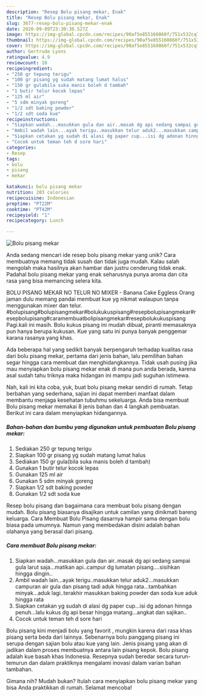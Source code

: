 ```yaml
---
description: "Resep Bolu pisang mekar, Enak"
title: "Resep Bolu pisang mekar, Enak"
slug: 3677-resep-bolu-pisang-mekar-enak
date: 2020-09-09T23:30:30.527Z
image: https://img-global.cpcdn.com/recipes/90af5e855160860f/751x532cq70/bolu-pisang-mekar-foto-resep-utama.jpg
thumbnail: https://img-global.cpcdn.com/recipes/90af5e855160860f/751x532cq70/bolu-pisang-mekar-foto-resep-utama.jpg
cover: https://img-global.cpcdn.com/recipes/90af5e855160860f/751x532cq70/bolu-pisang-mekar-foto-resep-utama.jpg
author: Gertrude Lyons
ratingvalue: 4.9
reviewcount: 10
recipeingredient:
- "250 gr tepung terigu"
- "100 gr pisang yg sudah matang lumat halus"
- "150 gr gulabila suka manis boleh d tambah"
- "1 butir telur kocok lepas"
- "125 ml air"
- "5 sdm minyak goreng"
- "1/2 sdt baking powder"
- "1/2 sdt soda kue"
recipeinstructions:
- "Siapkan wadah...masukkan gula dan air..masak dg api sedang sampai gula larut saja...matikan api..campur dg lumatan pisang....sisihkan hingga dingin.."
- "Ambil wadah lain...ayak terigu..masukkan telur aduk2...masukkan campuran air gula dan pisang tadi aduk hingga rata...tambahkan minyak...aduk lagi..terakhir masukkan baking powder dan soda kue aduk hingga rata"
- "Siapkan cetakan yg sudah di alasi dg paper cup...isi dg adonan hinnga penuh...lalu kukus dg api besar hingga matang...angkat dan sajikan.."
- "Cocok untuk teman teh d sore hari"
categories:
- Resep
tags:
- bolu
- pisang
- mekar

katakunci: bolu pisang mekar 
nutrition: 203 calories
recipecuisine: Indonesian
preptime: "PT22M"
cooktime: "PT42M"
recipeyield: "1"
recipecategory: Lunch

---
```



![Bolu pisang mekar](https://img-global.cpcdn.com/recipes/90af5e855160860f/751x532cq70/bolu-pisang-mekar-foto-resep-utama.jpg)

Anda sedang mencari ide resep bolu pisang mekar yang unik? Cara membuatnya memang tidak susah dan tidak juga mudah. Kalau salah mengolah maka hasilnya akan hambar dan justru cenderung tidak enak. Padahal bolu pisang mekar yang enak seharusnya punya aroma dan cita rasa yang bisa memancing selera kita.

BOLU PISANG MEKAR NO TELUR NO MIXER - Banana Cake Eggless Orang jaman dulu memang pandai membuat kue yg nikmat walaupun tanpa menggunakan mixer dan telur. #bolupisang#bolupisangmekar#bolukukuspisang#resepbolupisangmekar#resepbolupisang#caramembuatbolipisangmekar#resepbolukukuspisang Pagi.kali ini masih. Bolu kukus pisang ini mudah dibuat, piranti memasaknya pun hanya berupa kukusan. Kue yang satu ini punya banyak penggemar karana rasanya yang khas.

Ada beberapa hal yang sedikit banyak berpengaruh terhadap kualitas rasa dari bolu pisang mekar, pertama dari jenis bahan, lalu pemilihan bahan segar hingga cara membuat dan menghidangkannya. Tidak usah pusing jika mau menyiapkan bolu pisang mekar enak di mana pun anda berada, karena asal sudah tahu triknya maka hidangan ini mampu jadi suguhan istimewa.


Nah, kali ini kita coba, yuk, buat bolu pisang mekar sendiri di rumah. Tetap berbahan yang sederhana, sajian ini dapat memberi manfaat dalam membantu menjaga kesehatan tubuhmu sekeluarga. Anda bisa membuat Bolu pisang mekar memakai 8 jenis bahan dan 4 langkah pembuatan. Berikut ini cara dalam menyiapkan hidangannya.

<!--inarticleads1-->

##### Bahan-bahan dan bumbu yang digunakan untuk pembuatan Bolu pisang mekar:

1. Sediakan 250 gr tepung terigu
1. Siapkan 100 gr pisang yg sudah matang lumat halus
1. Sediakan 150 gr gula(bila suka manis boleh d tambah)
1. Gunakan 1 butir telur kocok lepas
1. Gunakan 125 ml air
1. Gunakan 5 sdm minyak goreng
1. Siapkan 1/2 sdt baking powder
1. Gunakan 1/2 sdt soda kue


Resep bolu pisang dan bagaimana cara membuat bolu pisang dengan mudah. Bolu pisang biasanya disajikan untuk camilan yang dinikmati bareng keluarga. Cara Membuat Bolu Pisang dasarnya hampir sama dengan bolu biasa pada umumnya. Namun yang membedakan disini adalah bahan olahanya yang berasal dari pisang. 

<!--inarticleads2-->

##### Cara membuat Bolu pisang mekar:

1. Siapkan wadah...masukkan gula dan air..masak dg api sedang sampai gula larut saja...matikan api..campur dg lumatan pisang....sisihkan hingga dingin..
1. Ambil wadah lain...ayak terigu..masukkan telur aduk2...masukkan campuran air gula dan pisang tadi aduk hingga rata...tambahkan minyak...aduk lagi..terakhir masukkan baking powder dan soda kue aduk hingga rata
1. Siapkan cetakan yg sudah di alasi dg paper cup...isi dg adonan hinnga penuh...lalu kukus dg api besar hingga matang...angkat dan sajikan..
1. Cocok untuk teman teh d sore hari


Bolu pisang kini menjadi bolu yang favorit , mungkin karena dari rasa khas pisang serta beda dari lainnya. Sebenarnya bolu panggang pisang ini serupa dengan sajian bolu atau kue yang lain. Jenis pisang yang akan di jadikan dalam proses membuatnya antara lain pisang kepok. Bolu pisang adalah kue basah khas Indonesia. Resepnya sudah beredar secara turun-temurun dan dalam praktiknya mengalami inovasi dalam varian bahan tambahan. 

Gimana nih? Mudah bukan? Itulah cara menyiapkan bolu pisang mekar yang bisa Anda praktikkan di rumah. Selamat mencoba!
